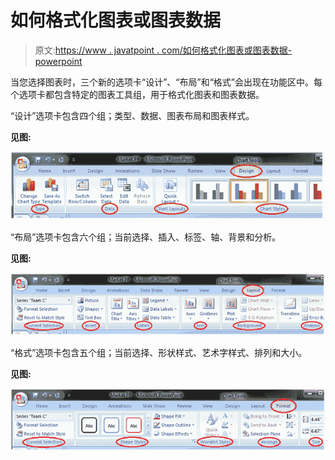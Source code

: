 # 如何格式化图表或图表数据

> 原文:[https://www . javatpoint . com/如何格式化图表或图表数据-powerpoint](https://www.javatpoint.com/how-to-format-chart-or-chart-data-powerpoint)

当您选择图表时，三个新的选项卡“设计”、“布局”和“格式”会出现在功能区中。每个选项卡都包含特定的图表工具组，用于格式化图表和图表数据。

“设计”选项卡包含四个组；类型、数据、图表布局和图表样式。

**见图:**

![MSpowerpoint How to format chart or chart data 1](img/343c651fcb31d5704c47e2bd192a8643.png)

“布局”选项卡包含六个组；当前选择、插入、标签、轴、背景和分析。

**见图:**

![MSpowerpoint How to format chart or chart data 2](img/645d280a9d369f51bd6844bc610e78bc.png)

“格式”选项卡包含五个组；当前选择、形状样式、艺术字样式、排列和大小。

**见图:**

![MSpowerpoint How to format chart or chart data 3](img/f0fc0d3f04818d6a3da0ac7f6badeb1e.png)